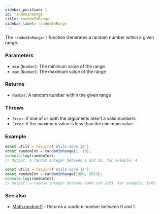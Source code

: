 ```yaml
---
sidebar_position: 1
id: randomInRange
title: randomInRange
sidebar_label: randomInRange
---
```


The `randomInRange()` function Generates a random number within a given range.
### Parameters

- `min` (`Number`): The minimum value of the range
- `max` (`Number`): The maximum value of the range

### Returns

- `Number`: A random number within the given range

### Throws

- `Error`: if one of or both the arguments aren't a valid numbers
- `Error`: if the maximum value is less than the minimum value

### Example

```js
const utils = require('utils-core.js')
const randomInt = randomInRange(1, 10);
console.log(randomInt);
// Output: a random integer between 1 and 10, for example: 4
```
```js
const utils = require('utils-core.js')
const randomInt = randomInRange(1900, 2023);
console.log(randomInt);
// Output: a random integer between 1900 and 2023, for example: 1945
```

### See also
- [Math.random()](https://developer.mozilla.org/en-US/docs/Web/JavaScript/Reference/Global_Objects/Math/random) - Returns a random number between 0 and 1.
